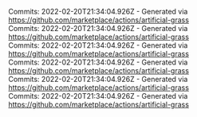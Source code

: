 Commits: 2022-02-20T21:34:04.926Z - Generated via https://github.com/marketplace/actions/artificial-grass
<br>
Commits: 2022-02-20T21:34:04.926Z - Generated via https://github.com/marketplace/actions/artificial-grass
<br>
Commits: 2022-02-20T21:34:04.926Z - Generated via https://github.com/marketplace/actions/artificial-grass
<br>
Commits: 2022-02-20T21:34:04.926Z - Generated via https://github.com/marketplace/actions/artificial-grass
<br>
Commits: 2022-02-20T21:34:04.926Z - Generated via https://github.com/marketplace/actions/artificial-grass
<br>
Commits: 2022-02-20T21:34:04.926Z - Generated via https://github.com/marketplace/actions/artificial-grass
<br>
